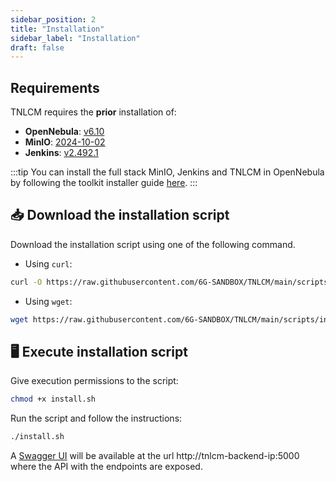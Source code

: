 ```yaml
---
sidebar_position: 2
title: "Installation"
sidebar_label: "Installation"
draft: false
---
```


## Requirements

TNLCM requires the **prior** installation of:

- **OpenNebula**: [v6.10](https://github.com/OpenNebula/one/releases/tag/release-6.10.0)
- **MinIO**: [2024-10-02](https://github.com/minio/minio/releases/tag/RELEASE.2024-10-02T17-50-41Z)
- **Jenkins**: [v2.492.1](https://github.com/jenkinsci/jenkins/releases/tag/jenkins-2.492.1)

:::tip
You can install the full stack MinIO, Jenkins and TNLCM in OpenNebula by following the toolkit installer guide [here](../toolkit-installer/run-toolkit-installer.md).
:::

## :inbox_tray: Download the installation script

Download the installation script using one of the following command.

- Using `curl`:

```bash
curl -O https://raw.githubusercontent.com/6G-SANDBOX/TNLCM/main/scripts/install.sh
```

- Using `wget`:

```bash
wget https://raw.githubusercontent.com/6G-SANDBOX/TNLCM/main/scripts/install.sh
```

## :desktop_computer: Execute installation script

Give execution permissions to the script:

```bash
chmod +x install.sh
```

Run the script and follow the instructions:

```bash
./install.sh
```

A [Swagger UI](swagger-ui.md) will be available at the url http://tnlcm-backend-ip:5000 where the API with the endpoints are exposed.